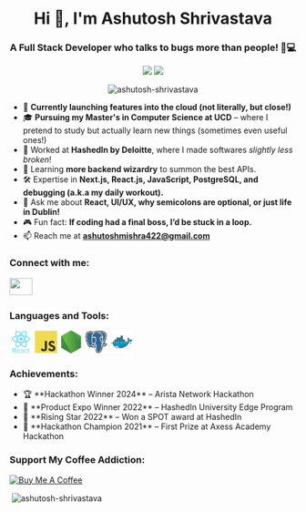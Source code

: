 <h1 align="center">Hi 👋, I'm Ashutosh Shrivastava</h1>
<h3 align="center">A Full Stack Developer who talks to bugs more than people! 🐛💻</h3>

<p align="center">
  <img src="https://media.giphy.com/media/v1.Y2lkPTc5MGI3NjExOWRhaXA4dG5hdnY3b2VobGx6YXk2aXU2YWtlaG8yM2wxdjAzazk3cSZlcD12MV9naWZzX3NlYXJjaCZjdD1n/jUwpNzg9IcyrK/giphy.gif" width=400>
  <img src="https://media.giphy.com/media/v1.Y2lkPTc5MGI3NjExNTc4NHp4Z3YzbWsyZGQyZnEwNWVqZ3ZoZXV3OGFrbnJjN29vdXlpcSZlcD12MV9naWZzX3NlYXJjaCZjdD1n/l0IylOPCNkiqOgMyA/giphy.gif" width=400>
</p>

<p align="center"> <img src="https://komarev.com/ghpvc/?username=ashutosh-shrivastava&label=Profile%20views&color=0e75b6&style=flat" alt="ashutosh-shrivastava" /> </p>

- 🚀 **Currently launching features into the cloud (not literally, but close!)**
- 🎓 **Pursuing my Master's in Computer Science at UCD** – where I pretend to study but actually learn new things (sometimes even useful ones!)
- 🔭 Worked at **HashedIn by Deloitte**, where I made softwares _slightly less broken_!
- 🌱 Learning **more backend wizardry** to summon the best APIs.
- 🛠️ Expertise in **Next.js, React.js, JavaScript, PostgreSQL, and debugging (a.k.a my daily workout).**
- 💬 Ask me about **React, UI/UX, why semicolons are optional, or just life in Dublin!**
- 🎮 Fun fact: **If coding had a final boss, I’d be stuck in a loop.**
- 📫 Reach me at **ashutoshmishra422@gmail.com**

<h3 align="left">Connect with me:</h3>
<p align="left">
<a href="https://www.linkedin.com/in/ashutosh-shrivastava-62a93b159/" target="blank"><img src="https://raw.githubusercontent.com/rahuldkjain/github-profile-readme-generator/master/src/images/icons/Social/linked-in-alt.svg" height="30" width="40" /></a>
</p>

<h3 align="left">Languages and Tools:</h3>
<p align="left">
  <img src="https://raw.githubusercontent.com/devicons/devicon/master/icons/react/react-original-wordmark.svg" alt="react" width="40" height="40"/>
  <img src="https://raw.githubusercontent.com/devicons/devicon/master/icons/javascript/javascript-original.svg" alt="javascript" width="40" height="40"/>
  <img src="https://raw.githubusercontent.com/devicons/devicon/master/icons/nodejs/nodejs-original.svg" alt="nodejs" width="40" height="40"/>
  <img src="https://raw.githubusercontent.com/devicons/devicon/master/icons/postgresql/postgresql-original.svg" alt="postgresql" width="40" height="40"/>
  <img src="https://raw.githubusercontent.com/devicons/devicon/master/icons/docker/docker-original.svg" alt="docker" width="40" height="40"/>
</p>

<h3 align="left">Achievements:</h3>
<ul>
  <li>🏆 **Hackathon Winner 2024** – Arista Network Hackathon</li>
  <li>🚀 **Product Expo Winner 2022** – HashedIn University Edge Program</li>
  <li>🌟 **Rising Star 2022** – Won a SPOT award at HashedIn</li>
  <li>🥇 **Hackathon Champion 2021** – First Prize at Axess Academy Hackathon</li>
</ul>

<h3 align="left">Support My Coffee Addiction:</h3>
<p><a href="https://buymeacoffee.com/ashusrv"> <img src="https://cdn.buymeacoffee.com/buttons/v2/default-yellow.png" height="50" width="210" alt="Buy Me A Coffee" /></a></p>

<p>&nbsp;<img align="center" src="https://github-readme-stats.vercel.app/api?username=AshuSrv&show_icons=true&locale=en" alt="ashutosh-shrivastava" /></p>
